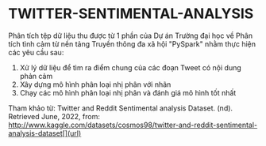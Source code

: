 # TWITTER-SENTIMENTAL-ANALYSIS
Phân tích tệp dữ liệu thu được từ 1 phần của Dự án Trường đại học về Phân tích tình cảm từ nền tảng Truyền thông đa xã hội "PySpark" nhằm thực hiện các yêu cầu sau: 
 1. Xử lý dữ liệu để tìm ra điểm chung của các đoạn Tweet có nội dung phản cảm  
 2. Xây dựng mô hình phân loại nhị phân với nhãn 
 3. Chạy các mô hình phân loại nhị phân và đánh giá mô hình tốt nhất
 
Tham khảo từ: 
Twitter and Reddit Sentimental analysis Dataset. (nd). Retrieved June, 2022, from: http://www.kaggle.com/datasets/cosmos98/twitter-and-reddit-sentimental-analysis-dataset[](url) 
